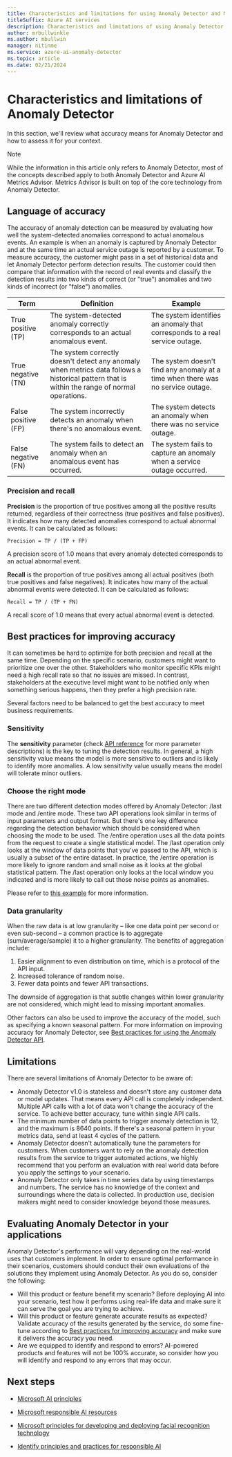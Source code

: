 ```yaml
---
title: Characteristics and limitations for using Anomaly Detector and Metrics Advisor
titleSuffix: Azure AI services
description: Characteristics and limitations of using Anomaly Detector and Metrics Advisor
author: mrbullwinkle
ms.author: mbullwin
manager: nitinme
ms.service: azure-ai-anomaly-detector
ms.topic: article
ms.date: 02/21/2024
---
```


# Characteristics and limitations of Anomaly Detector

In this section, we'll review what accuracy means for Anomaly Detector and how to assess it for your context.

> [!NOTE]
> While the information in this article only refers to Anomaly Detector, most of the concepts described apply to both Anomaly Detector and Azure AI Metrics Advisor. Metrics Advisor is built on top of the core technology from Anomaly Detector.

## Language of accuracy

The accuracy of anomaly detection can be measured by evaluating how well the system-detected anomalies correspond to actual anomalous events. An example is when an anomaly is captured by Anomaly Detector and at the same time an actual service outage is reported by a customer. To measure accuracy, the customer might pass in a set of historical data and let Anomaly Detector perform detection results. The customer could then compare that information with the record of real events and classify the detection results into two kinds of correct (or "true") anomalies and two kinds of incorrect (or "false") anomalies.

| Term | Definition | Example |
|----|----|----|
| True positive (TP)| The system-detected anomaly correctly corresponds to an actual anomalous event. | The system identifies an anomaly that corresponds to a real service outage. |
| True negative (TN)| The system correctly doesn't detect any anomaly when metrics data follows a historical pattern that is within the range of normal operations. | The system doesn't find any anomaly at a time when there was no service outage.|
| False positive (FP)| The system incorrectly detects an anomaly when there's no anomalous event. | The system detects an anomaly when there was no service outage. |
| False negative (FN)| The system fails to detect an anomaly when an anomalous event has occurred. | The system fails to capture an anomaly when a service outage occurred. |

### Precision and recall

**Precision** is the proportion of true positives among all the positive results returned, regardless of their correctness (true positives and false positives). It indicates how many detected anomalies correspond to actual abnormal events. It can be calculated as follows:

`Precision = TP / (TP + FP)`

A precision score of 1.0 means that every anomaly detected corresponds to an actual abnormal event.

**Recall** is the proportion of true positives among all actual positives (both true positives and false negatives). It indicates how many of the actual abnormal events were detected. It can be calculated as follows:

`Recall = TP / (TP + FN)`

A recall score of 1.0 means that every actual abnormal event is detected.

## Best practices for improving accuracy

It can sometimes be hard to optimize for both precision and recall at the same time. Depending on the specific scenario, customers might want to prioritize one over the other. Stakeholders who monitor specific KPIs might need a high recall rate so that no issues are missed. In contrast, stakeholders at the executive level might want to be notified only when something serious happens, then they prefer a high precision rate.

Several factors need to be balanced to get the best accuracy to meet business requirements.

### Sensitivity

The **sensitivity** parameter (check [API reference](https://aka.ms/anomaly-detector-rest-api-ref) for more parameter descriptions) is the key to tuning the detection results. In general, a high sensitivity value means the model is more sensitive to outliers and is likely to identify more anomalies. A low sensitivity value usually means the model will tolerate minor outliers.

### Choose the right mode

There are two different detection modes offered by Anomaly Detector: /last mode and /entire mode. These two API operations look similar in terms of input parameters and output format. But there's one key difference regarding the detection behavior which should be considered when choosing the mode to be used. The /entire operation uses all the data points from the request to create a single statistical model. The /last operation only looks at the window of data points that you've passed to the API, which is usually a subset of the entire dataset. In practice, the /entire operation is more likely to ignore random and small noise as it looks at the global statistical pattern. The /last operation only looks at the local window you indicated and is more likely to call out those noise points as anomalies.

Please refer to [this example](/azure/ai-services/anomaly-detector/concepts/anomaly-detection-best-practices#when-to-use-batch-entire-or-latest-last-point-anomaly-detection) for more information.

### Data granularity

When the raw data is at low granularity – like one data point per second or even sub-second – a common practice is to aggregate (sum/average/sample) it to a higher granularity. The benefits of aggregation include:

1. Easier alignment to even distribution on time, which is a protocol of the API input.
1. Increased tolerance of random noise.
1. Fewer data points and fewer API transactions.

The downside of aggregation is that subtle changes within lower granularity are not considered, which might lead to missing important anomalies.

Other factors can also be used to improve the accuracy of the model, such as specifying a known seasonal pattern. For more information on improving accuracy for Anomaly Detector, see [Best practices for using the Anomaly Detector API](/azure/ai-services/anomaly-detector/concepts/anomaly-detection-best-practices).

## Limitations

There are several limitations of Anomaly Detector to be aware of:

- Anomaly Detector v1.0 is stateless and doesn't store any customer data or model updates. That means every API call is completely independent. Multiple API calls with a lot of data won't change the accuracy of the service. To achieve better accuracy, tune within single API calls.
- The minimum number of data points to trigger anomaly detection is 12, and the maximum is 8640 points. If there's a seasonal pattern in your metrics data, send at least 4 cycles of the pattern. 
- Anomaly Detector doesn't automatically tune the parameters for customers. When customers want to rely on the anomaly detection results from the service to trigger automated actions, we highly recommend that you perform an evaluation with real world data before you apply the settings to your scenario.
- Anomaly Detector only takes in time series data by using timestamps and numbers. The service has no knowledge of the context and surroundings where the data is collected. In production use, decision makers might need to consider knowledge beyond those measures.

## Evaluating Anomaly Detector in your applications

Anomaly Detector's performance will vary depending on the real-world uses that customers implement. In order to ensure optimal performance in their scenarios, customers should conduct their own evaluations of the solutions they implement using Anomaly Detector. As you do so, consider the following:

- Will this product or feature benefit my scenario? Before deploying AI into your scenario, test how it performs using real-life data and make sure it can serve the goal you are trying to achieve.
- Will this product or feature generate accurate results as expected? Validate accuracy of the results generated by the service, do some fine-tune according to [Best practices for improving accuracy](#best-practices-for-improving-accuracy) and make sure it delivers the accuracy you need.
- Are we equipped to identify and respond to errors? AI-powered products and features will not be 100% accurate, so consider how you will identify and respond to any errors that may occur.

## Next steps

* [Microsoft AI principles](https://www.microsoft.com/ai/responsible-ai)

* [Microsoft responsible AI resources](https://www.microsoft.com/ai/responsible-ai-resources)

* [Microsoft principles for developing and deploying facial recognition technology](https://blogs.microsoft.com/wp-content/uploads/prod/sites/5/2018/12/MSFT-Principles-on-Facial-Recognition.pdf)

* [Identify principles and practices for responsible AI](/training/paths/responsible-ai-business-principles/)
